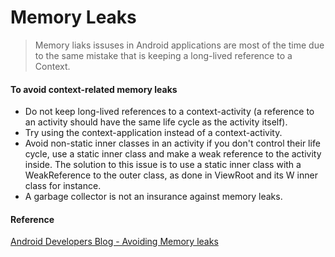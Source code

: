# Memory Leaks
> Memory liaks issuses in Android applications are most of  the time due to the same mistake that is keeping a long-lived reference to a Context.

#### To avoid context-related memory leaks
* Do not keep long-lived references to a context-activity (a reference to an activity should have the same life cycle as the activity itself).
* Try using the context-application instead of a context-activity.
* Avoid non-static inner classes in an activity if you don't control their life cycle, use a static inner class and make a weak reference to the activity inside. The solution to this issue is to use a static inner class with a WeakReference to the outer class, as done in ViewRoot and its W inner class for instance.
* A garbage collector is not an insurance against memory leaks.

#### Reference 
[Android Developers Blog - Avoiding Memory leaks](http://android-developers.blogspot.com.tr/2009/01/avoiding-memory-leaks.html)